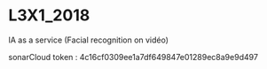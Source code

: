 # L3X1_2018
IA as a service (Facial recognition on vidéo)

sonarCloud token : 4c16cf0309ee1a7df649847e01289ec8a9e9d497
